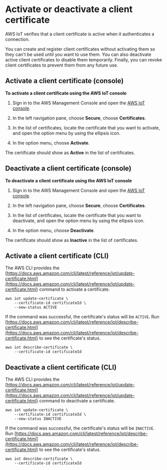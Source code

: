 # Activate or deactivate a client certificate<a name="activate-or-deactivate-device-cert"></a>

AWS IoT verifies that a client certificate is active when it authenticates a connection\.

You can create and register client certificates without activating them so they can't be used until you want to use them\. You can also deactivate active client certificates to disable them temporarily\. Finally, you can revoke client certificates to prevent them from any future use\. 

## Activate a client certificate \(console\)<a name="activate-device-cert-console"></a>

**To activate a client certificate using the AWS IoT console**

1. Sign in to the AWS Management Console and open the [AWS IoT console](https://console.aws.amazon.com/iot/home)\.

1. In the left navigation pane, choose **Secure**, choose **Certificates**\.

1. In the list of certificates, locate the certificate that you want to activate, and open the option menu by using the ellipsis icon\.

1. In the option menu, choose **Activate**\.

The certificate should show as **Active** in the list of certificates\.

## Deactivate a client certificate \(console\)<a name="deactivate-device-cert-console"></a>

**To deactivate a client certificate using the AWS IoT console**

1. Sign in to the AWS Management Console and open the [AWS IoT console](https://console.aws.amazon.com/iot/home)\.

1. In the left navigation pane, choose **Secure**, choose **Certificates**\.

1. In the list of certificates, locate the certificate that you want to deactivate, and open the option menu by using the ellipsis icon\.

1. In the option menu, choose **Deactivate**\.

The certificate should show as **Inactive** in the list of certificates\.

## Activate a client certificate \(CLI\)<a name="activate-device-cert-cli"></a>

The AWS CLI provides the [https://docs.aws.amazon.com/cli/latest/reference/iot/update-certificate.html](https://docs.aws.amazon.com/cli/latest/reference/iot/update-certificate.html) command to activate a certificate\.

```
aws iot update-certificate \
    --certificate-id certificateId \
    --new-status ACTIVE
```

If the command was successful, the certificate's status will be `ACTIVE`\. Run [https://docs.aws.amazon.com/cli/latest/reference/iot/describe-certificate.html](https://docs.aws.amazon.com/cli/latest/reference/iot/describe-certificate.html) to see the certificate's status\.

```
aws iot describe-certificate \
    --certificate-id certificateId
```

## Deactivate a client certificate \(CLI\)<a name="deactivate-device-cert-cli"></a>

The AWS CLI provides the [https://docs.aws.amazon.com/cli/latest/reference/iot/update-certificate.html](https://docs.aws.amazon.com/cli/latest/reference/iot/update-certificate.html) command to deactivate a certificate\.

```
aws iot update-certificate \
    --certificate-id certificateId \
    --new-status INACTIVE
```

If the command was successful, the certificate's status will be `INACTIVE`\. Run [https://docs.aws.amazon.com/cli/latest/reference/iot/describe-certificate.html](https://docs.aws.amazon.com/cli/latest/reference/iot/describe-certificate.html) to see the certificate's status\.

```
aws iot describe-certificate \
    --certificate-id certificateId
```